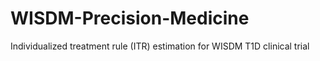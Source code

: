 # WISDM-Precision-Medicine
Individualized treatment rule (ITR) estimation for WISDM T1D clinical trial
